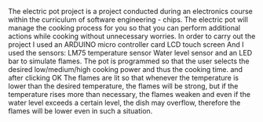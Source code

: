 The electric pot project is a project conducted during an electronics course within the curriculum of software engineering - chips.
The electric pot will manage the cooking process for you so that you can perform additional actions while cooking without unnecessary worries.
In order to carry out the project I used an ARDUINO micro controller card
LCD touch screen
And I used the sensors:
LM75 temperature sensor
Water level sensor
and an LED bar to simulate flames.
The pot is programmed so that the user selects the desired low/medium/high cooking power and thus the cooking time. and after clicking OK
The flames are lit so that whenever the temperature is lower than the desired temperature, the flames will be strong,
but if the temperature rises more than necessary, the flames weaken and even if the water level exceeds a certain level, the dish may overflow, therefore the flames will be lower even in such a situation.
